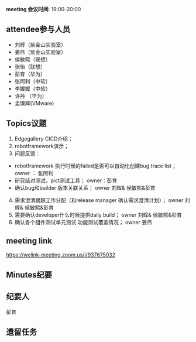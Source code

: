 **meeting 会议时间**: 19:00-20:00

## attendee参与人员
- 刘辉（紫金山实验室）
- 姜伟（紫金山实验室）
- 侯敏熙（联想）
- 张怡（联想）
- 彭育（华为）
- 张阿利（中软）
- 李媛媛（中软）
- 许丹 （华为）
- 孟璞辉(VMware)

## Topics议题
1. Edgegallery CICD介绍； 
2. robotframework演示；
3. 问题反馈：
- robotframework 执行时候的failed是否可以自动化创建bug trace list； owner ： 张阿利
- 研究结对测试，pict测试工具；  owner：彭育
- 确认bug和builder 版本关联关系；  owner 刘辉& 侯敏熙&彭育
4. 需求澄清跟踪工作分配（和release manager 确认需求澄清计划）；  owner 刘辉& 侯敏熙&彭育
5. 需要确认developer什么时候提供daily build；   owner 刘辉& 侯敏熙&彭育
6. 确认各个组件测试单元测试 功能测试覆盖情况；  owner 姜伟

## meeting link
 https://welink-meeting.zoom.us/j/937675032
## Minutes纪要
## 纪要人
 彭育

## 遗留任务


